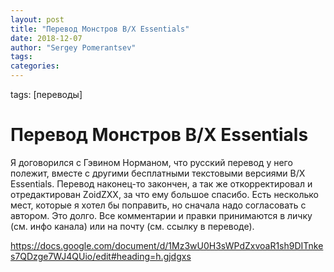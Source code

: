 ```yaml
---
layout: post
title: "Перевод Монстров B/X Essentials"
date: 2018-12-07
author: "Sergey Pomerantsev"
tags:
categories:
---
```

tags: [переводы]

# Перевод Монстров B/X Essentials

Я договорился с Гэвином Норманом, что русский перевод у него полежит, вместе с другими бесплатными текстовыми версиями B/X Essentials.
Перевод наконец-то закончен, а так же откорректировал и отредактирован ZoidZXX, за что ему большое спасибо.
Есть несколько мест, которые я хотел бы поправить, но сначала надо согласовать с автором. Это долго.
Все комментарии и правки принимаются в личку (см. инфо канала) или на почту (см. ссылку в переводе).

https://docs.google.com/document/d/1Mz3wU0H3sWPdZxvoaR1sh9DITnkes7QDzge7WJ4QUio/edit#heading=h.gjdgxs

